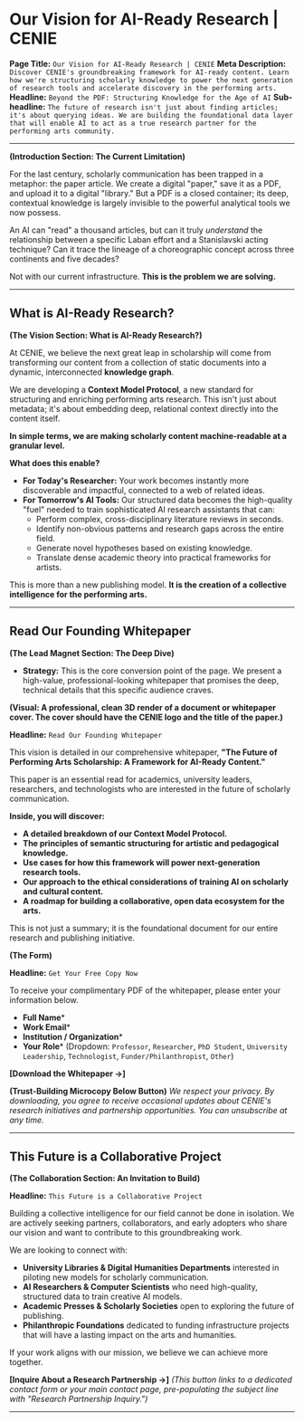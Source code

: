 # Our Vision for AI-Ready Research | CENIE

**Page Title:** `Our Vision for AI-Ready Research | CENIE`
**Meta Description:** `Discover CENIE's groundbreaking framework for AI-ready content. Learn how we're structuring scholarly knowledge to power the next generation of research tools and accelerate discovery in the performing arts.`
**Headline:** `Beyond the PDF: Structuring Knowledge for the Age of AI`
**Sub-headline:** `The future of research isn't just about finding articles; it's about querying ideas. We are building the foundational data layer that will enable AI to act as a true research partner for the performing arts community.`

---

**(Introduction Section: The Current Limitation)**

For the last century, scholarly communication has been trapped in a metaphor: the paper article. We create a digital "paper," save it as a PDF, and upload it to a digital "library." But a PDF is a closed container; its deep, contextual knowledge is largely invisible to the powerful analytical tools we now possess.

An AI can "read" a thousand articles, but can it truly *understand* the relationship between a specific Laban effort and a Stanislavski acting technique? Can it trace the lineage of a choreographic concept across three continents and five decades?

Not with our current infrastructure. **This is the problem we are solving.**

---

## What is AI-Ready Research?

**(The Vision Section: What is AI-Ready Research?)**

At CENIE, we believe the next great leap in scholarship will come from transforming our content from a collection of static documents into a dynamic, interconnected **knowledge graph**.

We are developing a **Context Model Protocol**, a new standard for structuring and enriching performing arts research. This isn't just about metadata; it's about embedding deep, relational context directly into the content itself.

**In simple terms, we are making scholarly content machine-readable at a granular level.**

**What does this enable?**

* **For Today's Researcher:** Your work becomes instantly more discoverable and impactful, connected to a web of related ideas.
* **For Tomorrow's AI Tools:** Our structured data becomes the high-quality "fuel" needed to train sophisticated AI research assistants that can:
  * Perform complex, cross-disciplinary literature reviews in seconds.
  * Identify non-obvious patterns and research gaps across the entire field.
  * Generate novel hypotheses based on existing knowledge.
  * Translate dense academic theory into practical frameworks for artists.

This is more than a new publishing model. **It is the creation of a collective intelligence for the performing arts.**

---

## Read Our Founding Whitepaper

**(The Lead Magnet Section: The Deep Dive)**

* **Strategy:** This is the core conversion point of the page. We present a high-value, professional-looking whitepaper that promises the deep, technical details that this specific audience craves.

**(Visual: A professional, clean 3D render of a document or whitepaper cover. The cover should have the CENIE logo and the title of the paper.)**

**Headline:** `Read Our Founding Whitepaper`

This vision is detailed in our comprehensive whitepaper, **"The Future of Performing Arts Scholarship: A Framework for AI-Ready Content."**

This paper is an essential read for academics, university leaders, researchers, and technologists who are interested in the future of scholarly communication.

**Inside, you will discover:**

* **A detailed breakdown of our Context Model Protocol.**
* **The principles of semantic structuring for artistic and pedagogical knowledge.**
* **Use cases for how this framework will power next-generation research tools.**
* **Our approach to the ethical considerations of training AI on scholarly and cultural content.**
* **A roadmap for building a collaborative, open data ecosystem for the arts.**

This is not just a summary; it is the foundational document for our entire research and publishing initiative.

**(The Form)**

**Headline:** `Get Your Free Copy Now`

To receive your complimentary PDF of the whitepaper, please enter your information below.

* **Full Name***
* **Work Email***
* **Institution / Organization***
* **Your Role*** (Dropdown: `Professor`, `Researcher`, `PhD Student`, `University Leadership`, `Technologist`, `Funder/Philanthropist`, `Other`)

**[Download the Whitepaper →]**

**(Trust-Building Microcopy Below Button)**
*We respect your privacy. By downloading, you agree to receive occasional updates about CENIE's research initiatives and partnership opportunities. You can unsubscribe at any time.*

---

## This Future is a Collaborative Project

**(The Collaboration Section: An Invitation to Build)**

**Headline:** `This Future is a Collaborative Project`

Building a collective intelligence for our field cannot be done in isolation. We are actively seeking partners, collaborators, and early adopters who share our vision and want to contribute to this groundbreaking work.

We are looking to connect with:

* **University Libraries & Digital Humanities Departments** interested in piloting new models for scholarly communication.
* **AI Researchers & Computer Scientists** who need high-quality, structured data to train creative AI models.
* **Academic Presses & Scholarly Societies** open to exploring the future of publishing.
* **Philanthropic Foundations** dedicated to funding infrastructure projects that will have a lasting impact on the arts and humanities.

If your work aligns with our mission, we believe we can achieve more together.

**[Inquire About a Research Partnership →]**
*(This button links to a dedicated contact form or your main contact page, pre-populating the subject line with "Research Partnership Inquiry.")*

---
